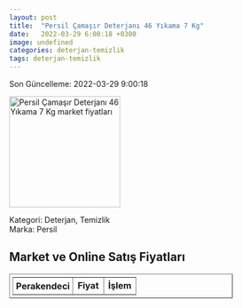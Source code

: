 ```yaml
---
layout: post
title:  "Persil Çamaşır Deterjanı 46 Yıkama 7 Kg"
date:   2022-03-29 6:00:18 +0300
image: undefined
categories: deterjan-temizlik
tags: deterjan-temizlik
---
```


Son Güncelleme: 2022-03-29 9:00:18

<img src="undefined" width="200" alt="Persil Çamaşır Deterjanı 46 Yıkama 7 Kg market fiyatları" />

Kategori: Deterjan, Temizlik
<br />
Marka: Persil

<h2>Market ve Online Satış Fiyatları</h2>

<table border="1" style="padding: 5px;width:80%;">
  <tr>
    <td style="padding: 5px;"><strong>Perakendeci</strong></td>
    <td><strong>Fiyat</strong></td>
    <td><strong>İşlem</strong></td>
  </tr>
  
</table>
